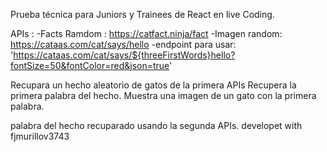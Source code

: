 Prueba técnica para Juniors y Trainees de React en live Coding.

APIs :
-Facts Ramdom : https://catfact.ninja/fact
-Imagen random: https://cataas.com/cat/says/hello
 -endpoint para usar: 'https://cataas.com/cat/says/${threeFirstWords}hello?fontSize=50&fontColor=red&json=true'

Recupara un hecho aleatorio de gatos de la primera APIs 
Recupera la primera palabra del hecho.
Muestra una imagen de un gato con la primera palabra.

palabra del hecho recuparado usando la segunda APIs.
developet with fjmurillov3743

